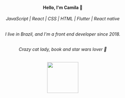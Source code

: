 <h4 align="center">Hello, I'm Camila 🖖</h4>
<h6 align="center">JavaScript | React | CSS | HTML | Flutter | React native</h6>
<h6 align="center">I live in Brazil, and I'm a front end developer since 2018.</h6>
<h6 align="center">Crazy cat lady, book and star wars lover 🌻</h6>
<p align="center">
  <img src="https://github.com/araldicami/araldicami/blob/master/.github/" width="100" height="100" />
<p/>
